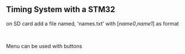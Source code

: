 ## Timing System with a STM32

on SD card add a file named, 'names.txt' with [<i>name0</i>,<i>name1</i>] as format

<br>

Menu can be used with buttons
